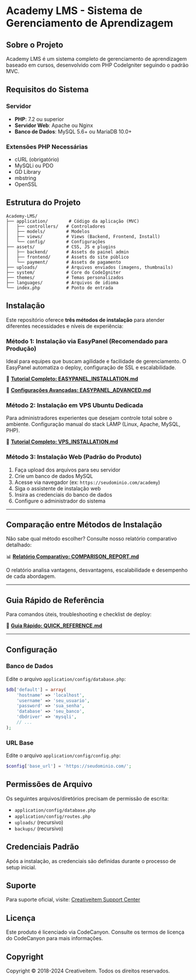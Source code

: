 # Academy LMS - Sistema de Gerenciamento de Aprendizagem

## Sobre o Projeto

Academy LMS é um sistema completo de gerenciamento de aprendizagem baseado em cursos, desenvolvido com PHP CodeIgniter seguindo o padrão MVC.

## Requisitos do Sistema

### Servidor
- **PHP**: 7.2 ou superior
- **Servidor Web**: Apache ou Nginx
- **Banco de Dados**: MySQL 5.6+ ou MariaDB 10.0+

### Extensões PHP Necessárias
- cURL (obrigatório)
- MySQLi ou PDO
- GD Library
- mbstring
- OpenSSL

## Estrutura do Projeto

```
Academy-LMS/
├── application/        # Código da aplicação (MVC)
│   ├── controllers/   # Controladores
│   ├── models/        # Modelos
│   ├── views/         # Views (Backend, Frontend, Install)
│   └── config/        # Configurações
├── assets/            # CSS, JS e plugins
│   ├── backend/       # Assets do painel admin
│   ├── frontend/      # Assets do site público
│   └── payment/       # Assets de pagamento
├── uploads/           # Arquivos enviados (imagens, thumbnails)
├── system/            # Core do CodeIgniter
├── themes/            # Temas personalizados
├── languages/         # Arquivos de idioma
└── index.php          # Ponto de entrada
```

## Instalação

Este repositório oferece **três métodos de instalação** para atender diferentes necessidades e níveis de experiência:

### Método 1: Instalação via EasyPanel (Recomendado para Produção)

Ideal para equipes que buscam agilidade e facilidade de gerenciamento. O EasyPanel automatiza o deploy, configuração de SSL e escalabilidade.

📘 **[Tutorial Completo: EASYPANEL_INSTALLATION.md](EASYPANEL_INSTALLATION.md)**

📗 **[Configurações Avançadas: EASYPANEL_ADVANCED.md](EASYPANEL_ADVANCED.md)**

### Método 2: Instalação em VPS Ubuntu Dedicada

Para administradores experientes que desejam controle total sobre o ambiente. Configuração manual do stack LAMP (Linux, Apache, MySQL, PHP).

📕 **[Tutorial Completo: VPS_INSTALLATION.md](VPS_INSTALLATION.md)**

### Método 3: Instalação Web (Padrão do Produto)

1. Faça upload dos arquivos para seu servidor
2. Crie um banco de dados MySQL
3. Acesse via navegador (ex: `https://seudominio.com/academy`)
4. Siga o assistente de instalação web
5. Insira as credenciais do banco de dados
6. Configure o administrador do sistema

---

## Comparação entre Métodos de Instalação

Não sabe qual método escolher? Consulte nosso relatório comparativo detalhado:

📊 **[Relatório Comparativo: COMPARISON_REPORT.md](COMPARISON_REPORT.md)**

O relatório analisa vantagens, desvantagens, escalabilidade e desempenho de cada abordagem.

---

## Guia Rápido de Referência

Para comandos úteis, troubleshooting e checklist de deploy:

📙 **[Guia Rápido: QUICK_REFERENCE.md](QUICK_REFERENCE.md)**

---

## Configuração

### Banco de Dados

Edite o arquivo `application/config/database.php`:

```php
$db['default'] = array(
    'hostname' => 'localhost',
    'username' => 'seu_usuario',
    'password' => 'sua_senha',
    'database' => 'seu_banco',
    'dbdriver' => 'mysqli',
    // ...
);
```

### URL Base

Edite o arquivo `application/config/config.php`:

```php
$config['base_url'] = 'https://seudominio.com/';
```

## Permissões de Arquivo

Os seguintes arquivos/diretórios precisam de permissão de escrita:

- `application/config/database.php`
- `application/config/routes.php`
- `uploads/` (recursivo)
- `backups/` (recursivo)

## Credenciais Padrão

Após a instalação, as credenciais são definidas durante o processo de setup inicial.

## Suporte

Para suporte oficial, visite: [Creativeitem Support Center](https://support.creativeitem.com/)

## Licença

Este produto é licenciado via CodeCanyon. Consulte os termos de licença do CodeCanyon para mais informações.

## Copyright

Copyright © 2018-2024 Creativeitem. Todos os direitos reservados.


